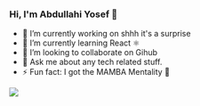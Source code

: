 ### Hi, I'm Abdullahi Yosef 👋

- 🔭 I’m currently working on shhh it's a surprise
- 🌱 I’m currently learning React ⚛️
- 👯 I’m looking to collaborate on Gihub
- 💬 Ask me about any tech related stuff.
- ⚡ Fun fact: I got the MAMBA Mentality 🐍


<img src="https://github-readme-stats.vercel.app/api?username=Maserr&&show_icons=true&title_color=ffffff&icon_color=bb2acf&text_color=daf7dc&bg_color=191919">
